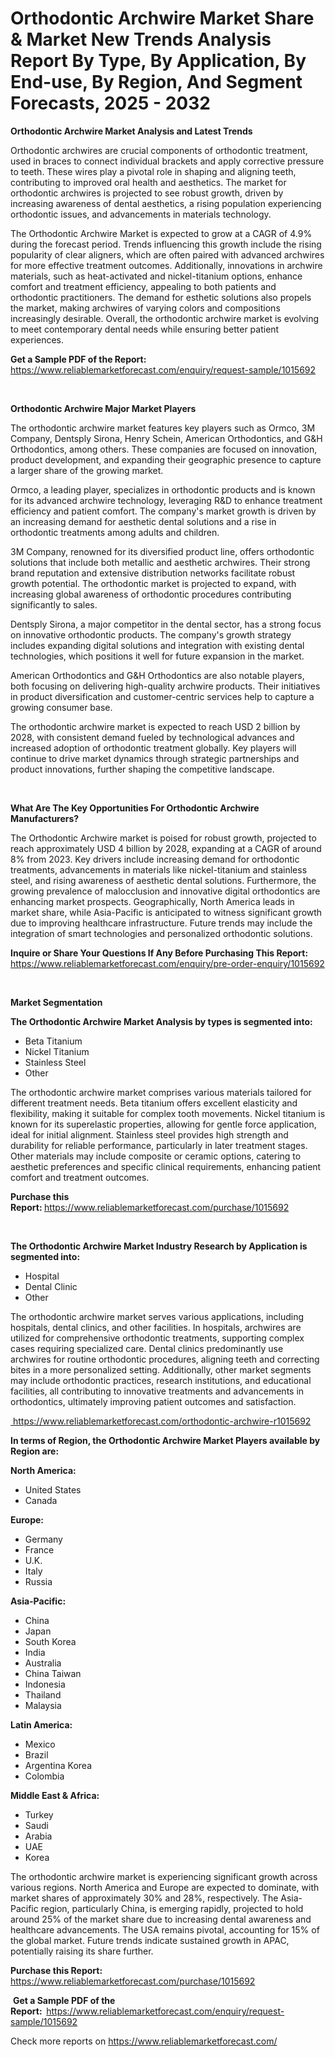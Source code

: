 <p><h1>Orthodontic Archwire Market Share & Market New Trends Analysis Report By Type, By Application, By End-use, By Region, And Segment Forecasts, 2025 - 2032</h1></p><p><strong>Orthodontic Archwire Market Analysis and Latest Trends</strong></p>
<p><p>Orthodontic archwires are crucial components of orthodontic treatment, used in braces to connect individual brackets and apply corrective pressure to teeth. These wires play a pivotal role in shaping and aligning teeth, contributing to improved oral health and aesthetics. The market for orthodontic archwires is projected to see robust growth, driven by increasing awareness of dental aesthetics, a rising population experiencing orthodontic issues, and advancements in materials technology.</p><p>The Orthodontic Archwire Market is expected to grow at a CAGR of 4.9% during the forecast period. Trends influencing this growth include the rising popularity of clear aligners, which are often paired with advanced archwires for more effective treatment outcomes. Additionally, innovations in archwire materials, such as heat-activated and nickel-titanium options, enhance comfort and treatment efficiency, appealing to both patients and orthodontic practitioners. The demand for esthetic solutions also propels the market, making archwires of varying colors and compositions increasingly desirable. Overall, the orthodontic archwire market is evolving to meet contemporary dental needs while ensuring better patient experiences.</p></p>
<p><strong>Get a Sample PDF of the Report:&nbsp;</strong> <a href="https://www.reliablemarketforecast.com/enquiry/request-sample/1015692?utm_campaign=2516&utm_medium=2&utm_source=Github&utm_content=ia&utm_term=04032025&utm_id=orthodontic-archwire">https://www.reliablemarketforecast.com/enquiry/request-sample/1015692</a></p>
<p>&nbsp;</p>
<p><strong>Orthodontic Archwire Major Market Players</strong></p>
<p><p>The orthodontic archwire market features key players such as Ormco, 3M Company, Dentsply Sirona, Henry Schein, American Orthodontics, and G&H Orthodontics, among others. These companies are focused on innovation, product development, and expanding their geographic presence to capture a larger share of the growing market.</p><p>Ormco, a leading player, specializes in orthodontic products and is known for its advanced archwire technology, leveraging R&D to enhance treatment efficiency and patient comfort. The company's market growth is driven by an increasing demand for aesthetic dental solutions and a rise in orthodontic treatments among adults and children. </p><p>3M Company, renowned for its diversified product line, offers orthodontic solutions that include both metallic and aesthetic archwires. Their strong brand reputation and extensive distribution networks facilitate robust growth potential. The orthodontic market is projected to expand, with increasing global awareness of orthodontic procedures contributing significantly to sales.</p><p>Dentsply Sirona, a major competitor in the dental sector, has a strong focus on innovative orthodontic products. The company's growth strategy includes expanding digital solutions and integration with existing dental technologies, which positions it well for future expansion in the market.</p><p>American Orthodontics and G&H Orthodontics are also notable players, both focusing on delivering high-quality archwire products. Their initiatives in product diversification and customer-centric services help to capture a growing consumer base.</p><p>The orthodontic archwire market is expected to reach USD 2 billion by 2028, with consistent demand fueled by technological advances and increased adoption of orthodontic treatment globally. Key players will continue to drive market dynamics through strategic partnerships and product innovations, further shaping the competitive landscape.</p></p>
<p>&nbsp;</p>
<p><strong>What Are The Key Opportunities For Orthodontic Archwire Manufacturers?</strong></p>
<p><p>The Orthodontic Archwire market is poised for robust growth, projected to reach approximately USD 4 billion by 2028, expanding at a CAGR of around 8% from 2023. Key drivers include increasing demand for orthodontic treatments, advancements in materials like nickel-titanium and stainless steel, and rising awareness of aesthetic dental solutions. Furthermore, the growing prevalence of malocclusion and innovative digital orthodontics are enhancing market prospects. Geographically, North America leads in market share, while Asia-Pacific is anticipated to witness significant growth due to improving healthcare infrastructure. Future trends may include the integration of smart technologies and personalized orthodontic solutions.</p></p>
<p><strong>Inquire or Share Your Questions If Any Before Purchasing This Report:</strong> <a href="https://www.reliablemarketforecast.com/enquiry/pre-order-enquiry/1015692?utm_campaign=2516&utm_medium=2&utm_source=Github&utm_content=ia&utm_term=04032025&utm_id=orthodontic-archwire">https://www.reliablemarketforecast.com/enquiry/pre-order-enquiry/1015692</a></p>
<p>&nbsp;</p>
<p><strong>Market Segmentation</strong></p>
<p><strong>The Orthodontic Archwire Market Analysis by types is segmented into:</strong></p>
<p><ul><li>Beta Titanium</li><li>Nickel Titanium</li><li>Stainless Steel</li><li>Other</li></ul></p>
<p><p>The orthodontic archwire market comprises various materials tailored for different treatment needs. Beta titanium offers excellent elasticity and flexibility, making it suitable for complex tooth movements. Nickel titanium is known for its superelastic properties, allowing for gentle force application, ideal for initial alignment. Stainless steel provides high strength and durability for reliable performance, particularly in later treatment stages. Other materials may include composite or ceramic options, catering to aesthetic preferences and specific clinical requirements, enhancing patient comfort and treatment outcomes.</p></p>
<p><strong>Purchase this Report:&nbsp;</strong><a href="https://www.reliablemarketforecast.com/purchase/1015692?utm_campaign=2516&utm_medium=2&utm_source=Github&utm_content=ia&utm_term=04032025&utm_id=orthodontic-archwire">https://www.reliablemarketforecast.com/purchase/1015692</a></p>
<p>&nbsp;</p>
<p><strong>The Orthodontic Archwire Market Industry Research by Application is segmented into:</strong></p>
<p><ul><li>Hospital</li><li>Dental Clinic</li><li>Other</li></ul></p>
<p><p>The orthodontic archwire market serves various applications, including hospitals, dental clinics, and other facilities. In hospitals, archwires are utilized for comprehensive orthodontic treatments, supporting complex cases requiring specialized care. Dental clinics predominantly use archwires for routine orthodontic procedures, aligning teeth and correcting bites in a more personalized setting. Additionally, other market segments may include orthodontic practices, research institutions, and educational facilities, all contributing to innovative treatments and advancements in orthodontics, ultimately improving patient outcomes and satisfaction.</p></p>
<p><a href="https://www.reliablemarketforecast.com/orthodontic-archwire-r1015692?utm_campaign=2516&utm_medium=2&utm_source=Github&utm_content=ia&utm_term=04032025&utm_id=orthodontic-archwire">&nbsp;https://www.reliablemarketforecast.com/orthodontic-archwire-r1015692</a></p>
<p><strong>In terms of Region, the Orthodontic Archwire Market Players available by Region are:</strong></p>
<p>
    <p> <strong> North America: </strong>
        <ul>
            <li>United States</li>
            <li>Canada</li>
        </ul>
        </p> 
    <p> <strong> Europe: </strong>
        <ul>
            <li>Germany</li>
            <li>France</li>
            <li>U.K.</li>
            <li>Italy</li>
            <li>Russia</li>
        </ul>
        </p> 
    <p> <strong> Asia-Pacific: </strong>
        <ul>
            <li>China</li>
            <li>Japan</li>
            <li>South Korea</li>
            <li>India</li>
            <li>Australia</li>
            <li>China Taiwan</li>
            <li>Indonesia</li>
            <li>Thailand</li>
            <li>Malaysia</li>
        </ul>
        </p> 
    <p> <strong> Latin America: </strong>
        <ul>
            <li>Mexico</li>
            <li>Brazil</li>
            <li>Argentina Korea</li>
            <li>Colombia</li>
        </ul>
        </p> 
    <p> <strong> Middle East & Africa: </strong>
        <ul>
            <li>Turkey</li>
            <li>Saudi</li>
            <li>Arabia</li>
            <li>UAE</li>
            <li>Korea</li>
        </ul>
    </p>
    </p>
<p><p>The orthodontic archwire market is experiencing significant growth across various regions. North America and Europe are expected to dominate, with market shares of approximately 30% and 28%, respectively. The Asia-Pacific region, particularly China, is emerging rapidly, projected to hold around 25% of the market share due to increasing dental awareness and healthcare advancements. The USA remains pivotal, accounting for 15% of the global market. Future trends indicate sustained growth in APAC, potentially raising its share further.</p></p>
<p><strong>Purchase this Report: </strong><a href="https://www.reliablemarketforecast.com/purchase/1015692?utm_campaign=2516&utm_medium=2&utm_source=Github&utm_content=ia&utm_term=04032025&utm_id=orthodontic-archwire">https://www.reliablemarketforecast.com/purchase/1015692</a></p>
<p>&nbsp;<strong>Get a Sample PDF of the Report:&nbsp;&nbsp;</strong><a href="https://www.reliablemarketforecast.com/enquiry/request-sample/1015692?utm_campaign=2516&utm_medium=2&utm_source=Github&utm_content=ia&utm_term=04032025&utm_id=orthodontic-archwire">https://www.reliablemarketforecast.com/enquiry/request-sample/1015692</a></p>
<p><strong></strong></p>
<p>Check more reports on <a href="https://www.reliablemarketforecast.com/?utm_campaign=2516&utm_medium=2&utm_source=Github&utm_content=ia&utm_term=04032025&utm_id=orthodontic-archwire">https://www.reliablemarketforecast.com/</a></p>